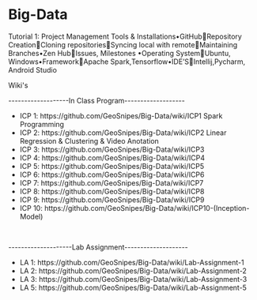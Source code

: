 # Big-Data

Tutorial 1: Project Management Tools & Installations•GitHubRepository CreationCloning repositoriesSyncing local with remoteMaintaining Branches•Zen HubIssues, Milestones •Operating SystemUbuntu, Windows•FrameworkApache Spark,Tensorflow•IDE’SIntellij,Pycharm,  Android  Studio
<div> 
  <p>Wiki's</p>

  <div>
    <p>-------------------In Class Program-------------------</p>
    <ul>
      <li>ICP 1: https://github.com/GeoSnipes/Big-Data/wiki/ICP1    Spark Programming</li>
      <li>ICP 2: https://github.com/GeoSnipes/Big-Data/wiki/ICP2    Linear Regression & Clustering & Video Anotation</li>
      <li>ICP 3: https://github.com/GeoSnipes/Big-Data/wiki/ICP3</li>
      <li>ICP 4: https://github.com/GeoSnipes/Big-Data/wiki/ICP4</li>
      <li>ICP 5: https://github.com/GeoSnipes/Big-Data/wiki/ICP5</li>
      <li>ICP 6: https://github.com/GeoSnipes/Big-Data/wiki/ICP6</li>
      <li>ICP 7: https://github.com/GeoSnipes/Big-Data/wiki/ICP7</li>
      <li>ICP 8: https://github.com/GeoSnipes/Big-Data/wiki/ICP8</li>
      <li>ICP 9: https://github.com/GeoSnipes/Big-Data/wiki/ICP9</li>
      <li>ICP 10: https://github.com/GeoSnipes/Big-Data/wiki/ICP10-(Inception-Model)</li>
    </ul>
  </div>
  <br>
  <div>
    <p>--------------------Lab Assignment--------------------</p>
    <ul>
      <li> LA 1: https://github.com/GeoSnipes/Big-Data/wiki/Lab-Assignment-1</li>
      <li> LA 2: https://github.com/GeoSnipes/Big-Data/wiki/Lab-Assignment-2</li>
      <li> LA 3: https://github.com/GeoSnipes/Big-Data/wiki/Lab-Assignment-3</li>
      <li> LA 5: https://github.com/GeoSnipes/Big-Data/wiki/Lab-Assignment-5</li>
    </ul>
  </div
</div>
